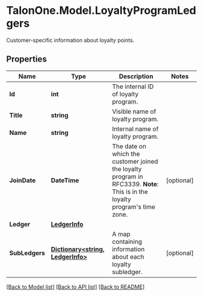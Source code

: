 # TalonOne.Model.LoyaltyProgramLedgers
Customer-specific information about loyalty points.
## Properties

Name | Type | Description | Notes
------------ | ------------- | ------------- | -------------
**Id** | **int** | The internal ID of loyalty program. | 
**Title** | **string** | Visible name of loyalty program. | 
**Name** | **string** | Internal name of loyalty program. | 
**JoinDate** | **DateTime** | The date on which the customer joined the loyalty program in RFC3339.  **Note**: This is in the loyalty program&#39;s time zone.  | [optional] 
**Ledger** | [**LedgerInfo**](LedgerInfo.md) |  | 
**SubLedgers** | [**Dictionary&lt;string, LedgerInfo&gt;**](LedgerInfo.md) | A map containing information about each loyalty subledger. | [optional] 

[[Back to Model list]](../README.md#documentation-for-models) [[Back to API list]](../README.md#documentation-for-api-endpoints) [[Back to README]](../README.md)

